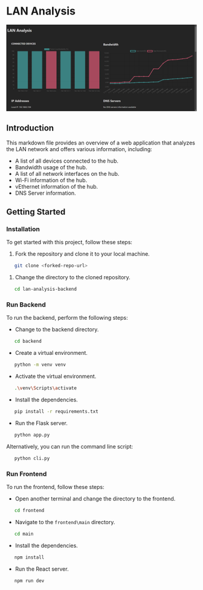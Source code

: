 # LAN Analysis

![alt text](image.png)

## Introduction

This markdown file provides an overview of a web application that analyzes the LAN network and offers various information, including:

- A list of all devices connected to the hub.
- Bandwidth usage of the hub.
- A list of all network interfaces on the hub.
- Wi-Fi information of the hub.
- vEthernet information of the hub.
- DNS Server information.

## Getting Started

### Installation

To get started with this project, follow these steps:

1. Fork the repository and clone it to your local machine.

```bash
   git clone <forked-repo-url>
```

1. Change the directory to the cloned repository.

```bash
   cd lan-analysis-backend
```

### Run Backend

To run the backend, perform the following steps:

- Change to the backend directory.

```bash
   cd backend
```

- Create a virtual environment.

```bash
   python -m venv venv
```

- Activate the virtual environment.

```bash
   .\venv\Scripts\activate
```

- Install the dependencies.

```bash
   pip install -r requirements.txt
```

- Run the Flask server.

```bash
   python app.py
```

Alternatively, you can run the command line script:

```bash
   python cli.py
```

### Run Frontend

To run the frontend, follow these steps:

- Open another terminal and change the directory to the frontend.

```bash
   cd frontend
```

- Navigate to the `frontend\main` directory.

```bash
   cd main
```

- Install the dependencies.

```bash
   npm install
```

- Run the React server.

```bash
   npm run dev
```
